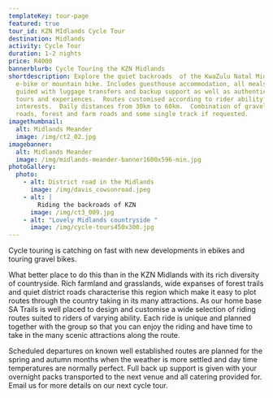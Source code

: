 ```yaml
---
templateKey: tour-page
featured: true
tour_id: KZN MIdlands Cycle Tour
destination: Midlands
activity: Cycle Tour
duration: 1-2 nights
price: R4000
bannerblurb: Cycle Touring the KZN Midlands
shortdescription: Explore the quiet backroads  of the KwaZulu Natal Midlands by
  e-bike or mountain bike. Includes guesthouse accommodation, all meals, fully
  guided with luggage transfers and backup support as well as authentic local
  tours and experiences.  Routes customised according to rider ability and
  interests.  Daily distances from 30km to 60km.  Combination of gravel district
  roads, forest and farm roads and some single track if requested.
imagethumbnail:
  alt: Midlands Meander
  image: /img/ct2_02.jpg
imagebanner:
  alt: Midlands Meander
  image: /img/midlands-meander-banner1600x596-min.jpg
photoGallery:
  photo:
    - alt: District road in the Midlands
      image: /img/davis_cowsonroad.jpeg
    - alt: |
        Riding the backroads of KZN
      image: /img/ct3_009.jpg
    - alt: "Lovely Midlands countryside "
      image: /img/cycle-tours450x300.jpg
---
```

Cycle touring is catching on fast with new developments in ebikes and touring gravel bikes.

What better place to do this than in the KZN Midlands with its rich diversity of countryside.  Rich farmland and grasslands, wide expanses of forest trails and quiet district roads characterise this region which make it easy to plot routes  through the country taking in its many attractions.  As our home base SA Trails is well placed to design and customise a wide selection of riding routes suited to riders of varying ability.  Each ride is unique and planned together with the group so that you can enjoy the riding and have time to take in the many scenic attractions along the route. 

Scheduled departures on known well established routes are planned for the spring and autumn months when the weather is more settled and day time temperatures are normally perfect.  Full back up support is given with your overnight packs transported to the next venue and all catering provided for.  Email us for more details on our next cycle tour.